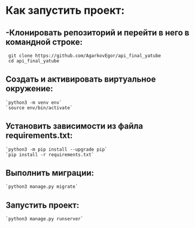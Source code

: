 # Как запустить проект:
## -Клонировать репозиторий и перейти в него в командной строке:
     git clone https://github.com/AgarkovEgor/api_final_yatube
     cd api_final_yatube
## Cоздать и активировать виртуальное окружение:
    `python3 -m venv env`
    `source env/bin/activate`
## Установить зависимости из файла requirements.txt:
    `python3 -m pip install --upgrade pip`
    `pip install -r requirements.txt`
## Выполнить миграции:
    `python3 manage.py migrate`
## Запустить проект:
    `python3 manage.py runserver`
